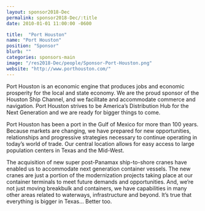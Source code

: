 ```yaml
---
layout: sponsor2018-Dec
permalink: sponsor2018-Dec/:title
date: 2010-01-01 11:00:00 -0600

title:  "Port Houston"
name: "Port Houston"
position: "Sponsor"
blurb: ""
categories: sponsors-main
image: "/res2018-Dec/people/Sponsor-Port-Houston.png"
website: "http://www.porthouston.com/"
---
```


Port Houston is an economic engine that produces jobs and economic prosperity for the local and state economy. We are the proud sponsor of the Houston Ship Channel, and we facilitate and accommodate commerce and navigation. Port Houston strives to be America’s Distribution Hub for the Next Generation and we are ready for bigger things to come.

Port Houston has been a port in the Gulf of Mexico for more than 100 years. Because markets are changing, we have prepared for new opportunities, relationships and progressive strategies necessary to continue operating in today’s world of trade. Our central location allows for easy access to large population centers in Texas and the Mid-West.

The acquisition of new super post-Panamax ship-to-shore cranes have enabled us to accommodate next generation container vessels. The new cranes are just a portion of the modernization projects taking place at our container terminals to meet future demands and opportunities. And, we’re not just moving breakbulk and containers, we have capabilities in many other areas related to waterways, infrastructure and beyond. It’s true that everything is bigger in Texas… Better too.
